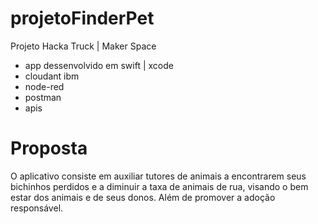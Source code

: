 # projetoFinderPet
Projeto Hacka Truck | Maker Space
- app dessenvolvido em swift | xcode
- cloudant ibm
- node-red
- postman
- apis

# Proposta
O aplicativo consiste em auxiliar tutores de animais a encontrarem seus bichinhos perdidos e a diminuir a taxa de animais de rua, visando o bem estar dos animais e de seus donos. Além de promover a adoção responsável.


